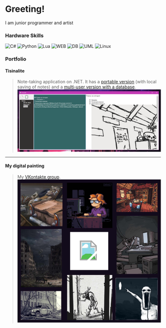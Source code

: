 # Greeting!
I am junior programmer and artist

### Hardware Skills

![C#](https://badgen.net/badge/C%23/.NET%2C%20WPF/222?labelColor=8a00cf)
![Python](https://badgen.net/badge/Python/Flask%2C%20Qt/222?labelColor=00912e)
![Lua](https://badgen.net/badge/Lua/%20/5500ff?labelColor=5500ff)
![WEB](https://badgen.net/badge/WEB/HTML/222?labelColor=aa0000)
![DB](https://badgen.net/badge/Databases/SQL%2C%20MySQL%2C%20MS%20SQL%20Server/222?labelColor=475243)
![UML](https://badgen.net/badge/UML/%20/7e7834?labelColor=7e7834)
![Linux](https://badgen.net/badge/Linux/Bash%2C%20Debian%2C%20Ubuntu%2C%20Arch%20Linux/222?labelColor=000)

### Portfolio
#### Tisinalite
> Note-taking application on .NET. It has a [portable version](https://github.com/Zaraz7/Tisinalite) (with local saving of notes) and a [multi-user version with a database](https://github.com/Zaraz7/Tisinalite-SQL).
![Tisinalite](https://github.com/Zaraz7/Tisinalite/blob/images/images/screenshot0.png)
---
#### My digital painting
> My [VKontakte group](https://vk.com/zaraz_7).
> ![Zaraz7 | Art](https://github.com/Zaraz7/Zaraz7/blob/main/img/art-2021.jpg)
